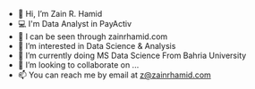 - 👋 Hi, I’m Zain R. Hamid
- 💻 I'm Data Analyst in PayActiv
- 🔗 I can be seen through zainrhamid.com
- 👀 I’m interested in Data Science & Analysis
- 🌱 I’m currently doing MS Data Science From Bahria University
- 💞️ I’m looking to collaborate on ...
- 📫 You can reach me by email at z@zainrhamid.com

<!---
zainrhamid/zainrhamid is a ✨ special ✨ repository because its `README.md` (this file) appears on your GitHub profile.
You can click the Preview link to take a look at your changes.
--->
